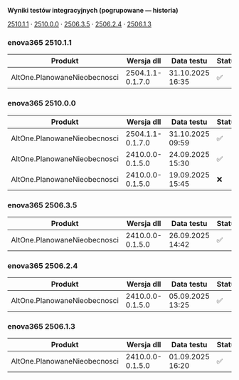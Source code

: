 **Wyniki testów integracyjnych (pogrupowane — historia)**

[2510.1.1](#enova365-251011) · [2510.0.0](#enova365-251000) · [2506.3.5](#enova365-250635) · [2506.2.4](#enova365-250624) · [2506.1.3](#enova365-250613)

### enova365 2510.1.1

| Produkt                      | Wersja dll       | Data testu       | Status |
|------------------------------|------------------|------------------|--------|
| AltOne.PlanowaneNieobecnosci | 2504.1.1-0.1.7.0 | 31.10.2025 16:35 | ✅      |

### enova365 2510.0.0

| Produkt                      | Wersja dll       | Data testu       | Status |
|------------------------------|------------------|------------------|--------|
| AltOne.PlanowaneNieobecnosci | 2504.1.1-0.1.7.0 | 31.10.2025 09:59 | ✅      |
| AltOne.PlanowaneNieobecnosci | 2410.0.0-0.1.5.0 | 24.09.2025 15:30 | ✅      |
| AltOne.PlanowaneNieobecnosci | 2410.0.0-0.1.5.0 | 19.09.2025 15:45 | ❌      |

### enova365 2506.3.5

| Produkt                      | Wersja dll       | Data testu       | Status |
|------------------------------|------------------|------------------|--------|
| AltOne.PlanowaneNieobecnosci | 2410.0.0-0.1.5.0 | 26.09.2025 14:42 | ✅      |

### enova365 2506.2.4

| Produkt                      | Wersja dll       | Data testu       | Status |
|------------------------------|------------------|------------------|--------|
| AltOne.PlanowaneNieobecnosci | 2410.0.0-0.1.5.0 | 05.09.2025 13:25 | ✅      |

### enova365 2506.1.3

| Produkt                      | Wersja dll       | Data testu       | Status |
|------------------------------|------------------|------------------|--------|
| AltOne.PlanowaneNieobecnosci | 2410.0.0-0.1.5.0 | 01.09.2025 16:20 | ✅      |

